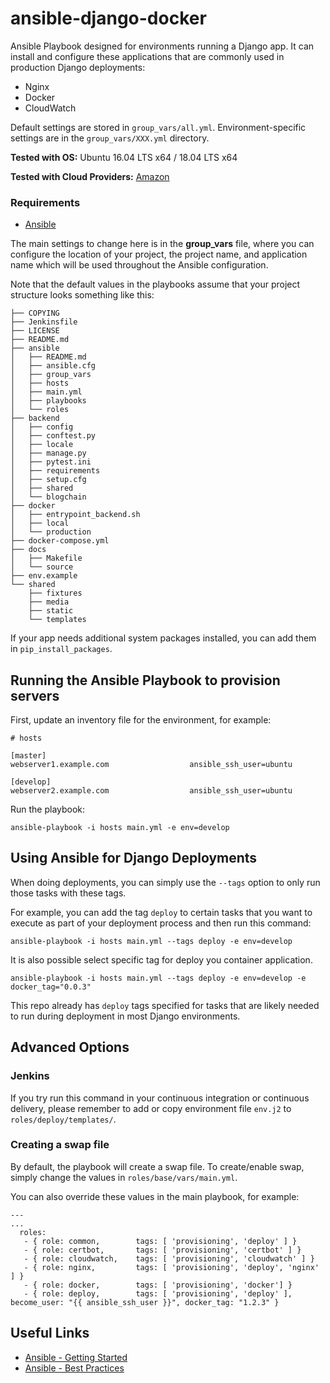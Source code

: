 ansible-django-docker
=====================

Ansible Playbook designed for environments running a Django app.  It can install and configure these applications that are commonly used in production Django deployments:

- Nginx
- Docker
- CloudWatch

Default settings are stored in ```group_vars/all.yml```.  Environment-specific settings are in the ```group_vars/XXX.yml``` directory.

**Tested with OS:** Ubuntu 16.04 LTS x64 / 18.04 LTS x64

**Tested with Cloud Providers:** [Amazon](https://aws.amazon.com)

### Requirements

- [Ansible](http://docs.ansible.com/intro_installation.html)

The main settings to change here is in the **group_vars** file, where you can configure the location of your project, 
the project name, and application name which will be used throughout the Ansible configuration.

Note that the default values in the playbooks assume that your project structure looks something like this:

```
├── COPYING
├── Jenkinsfile
├── LICENSE
├── README.md
├── ansible
│   ├── README.md
│   ├── ansible.cfg
│   ├── group_vars
│   ├── hosts
│   ├── main.yml
│   ├── playbooks
│   └── roles
├── backend
│   ├── config
│   ├── conftest.py
│   ├── locale
│   ├── manage.py
│   ├── pytest.ini
│   ├── requirements
│   ├── setup.cfg
│   ├── shared
│   └── blogchain
├── docker
│   ├── entrypoint_backend.sh
│   ├── local
│   └── production
├── docker-compose.yml
├── docs
│   ├── Makefile
│   └── source
├── env.example
└── shared
    ├── fixtures
    ├── media
    ├── static
    └── templates
```

If your app needs additional system packages installed, you can add them in `pip_install_packages`.


## Running the Ansible Playbook to provision servers

First, update an inventory file for the environment, for example:

```
# hosts

[master]
webserver1.example.com                	ansible_ssh_user=ubuntu

[develop]
webserver2.example.com             		ansible_ssh_user=ubuntu
```

Run the playbook:

```
ansible-playbook -i hosts main.yml -e env=develop
```

## Using Ansible for Django Deployments

When doing deployments, you can simply use the `--tags` option to only run those tasks with these tags.

For example, you can add the tag `deploy` to certain tasks that you want to execute as part of your deployment process and then run this command:

```
ansible-playbook -i hosts main.yml --tags deploy -e env=develop
```

It is also possible select specific tag for deploy you container application. 

```
ansible-playbook -i hosts main.yml --tags deploy -e env=develop -e docker_tag="0.0.3"
```

This repo already has `deploy` tags specified for tasks that are likely needed to run during deployment in most Django environments.

## Advanced Options

### Jenkins

If you try run this command in your continuous integration or continuous delivery, please remember to add or copy 
environment file ```env.j2``` to ```roles/deploy/templates/```.

### Creating a swap file

By default, the playbook will create a swap file.  To create/enable swap, simply change the values in `roles/base/vars/main.yml`. 

You can also override these values in the main playbook, for example:

```
---
...
  roles:
   - { role: common,        tags: [ 'provisioning', 'deploy' ] }
   - { role: certbot,       tags: [ 'provisioning', 'certbot' ] }
   - { role: cloudwatch,    tags: [ 'provisioning', 'cloudwatch' ] }
   - { role: nginx,         tags: [ 'provisioning', 'deploy', 'nginx' ] }
   - { role: docker,        tags: [ 'provisioning', 'docker'] }
   - { role: deploy,        tags: [ 'provisioning', 'deploy' ],   become_user: "{{ ansible_ssh_user }}", docker_tag: "1.2.3" }
```

## Useful Links

- [Ansible - Getting Started](http://docs.ansible.com/intro_getting_started.html)
- [Ansible - Best Practices](http://docs.ansible.com/playbooks_best_practices.html)
